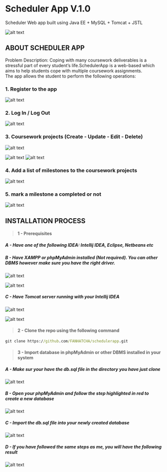 # **Scheduler App V.1.0**

Scheduler Web app built using Java EE + MySQL + Tomcat + JSTL 

![alt text](testing_screenshots/logout.png)

## ABOUT SCHEDULER APP
Problem Description: Coping with many coursework deliverables is a stressful part of every student’s life.SchedulerApp is a web-based which aims to help students cope with multiple coursework assignments.  
The app allows the student to perform the following operations:
### 1. Register to the app
![alt text](testing_screenshots/register_page.PNG)

### 2. Log In / Log Out
![alt text](testing_screenshots/login.PNG)

### 3. Coursework projects (Create - Update - Edit - Delete)
![alt text](testing_screenshots/logout.png)

![alt text](testing_screenshots/create_new_coursework.PNG)
![alt text](testing_screenshots/edit_coursework.PNG)

### 4. Add a list of milestones to the coursework projects
![alt text](testing_screenshots/added_milestones.PNG)

### 5. mark a milestone a completed or not
![alt text](testing_screenshots/markAsCompleted.PNG)

## INSTALLATION PROCESS
> #### 1 - Prerequisites
##### A - Have one of the following IDEA: Intellij IDEA, Eclipse, Netbeans etc
##### B - Have XAMPP or phpMyAdmin installed (Not required). You can other DBMS however make sure you have the right driver.

![alt text](testing_screenshots/xampp.PNG)

![alt text](testing_screenshots/phpmyadmin.PNG)

##### C -  Have Tomcat server running with your Intellij IDEA

![alt text](testing_screenshots/tomcat.PNG)

![alt text](testing_screenshots/tomcat_deployment.PNG)

> #### 2 - Clone the repo using the following command
```cmd
git clone https://github.com/FANHATCHA/schedulerapp.git
```
 > #### 3 - Import database in phpMyAdmin or other DBMS installed in your system
 ##### A - Make sur your have the **db.sql** file in the directory you have just clone
 
 ![alt text](testing_screenshots/db_location.PNG)
 
 ##### B - Open your phpMyAdmin and follow the step highlighted in red to create a new database
 ![alt text](testing_screenshots/create_db_name.PNG)
 
 ##### C - Import the **db.sql** file into your newly created database
 
![alt text](testing_screenshots/browse_sql.PNG)

##### D - If you have followed the same steps as me, you will have the following result

![alt text](testing_screenshots/result_after_importing.PNG)
 